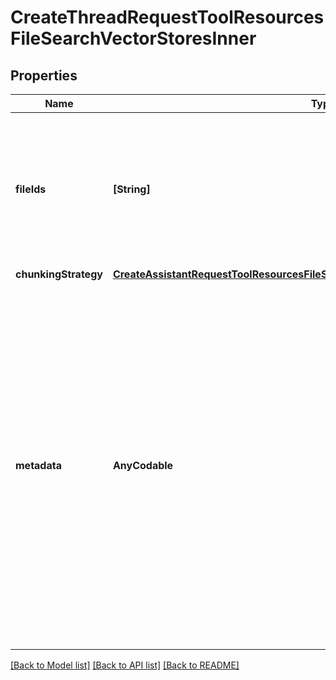 # CreateThreadRequestToolResourcesFileSearchVectorStoresInner

## Properties
Name | Type | Description | Notes
------------ | ------------- | ------------- | -------------
**fileIds** | **[String]** | A list of [file](/docs/api-reference/files) IDs to add to the vector store. There can be a maximum of 10000 files in a vector store.  | [optional] 
**chunkingStrategy** | [**CreateAssistantRequestToolResourcesFileSearchVectorStoresInnerChunkingStrategy**](CreateAssistantRequestToolResourcesFileSearchVectorStoresInnerChunkingStrategy.md) |  | [optional] 
**metadata** | **AnyCodable** | Set of 16 key-value pairs that can be attached to a vector store. This can be useful for storing additional information about the vector store in a structured format. Keys can be a maximum of 64 characters long and values can be a maximum of 512 characters long.  | [optional] 

[[Back to Model list]](../README.md#documentation-for-models) [[Back to API list]](../README.md#documentation-for-api-endpoints) [[Back to README]](../README.md)



